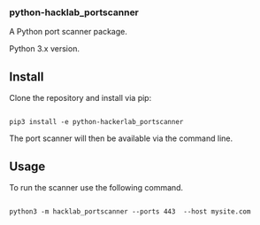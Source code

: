 ### python-hacklab_portscanner
A Python port scanner package.

Python 3.x version.

## Install

Clone the repository and install via pip:

```

pip3 install -e python-hackerlab_portscanner

```

The port scanner will then be available via the command line.


## Usage

To run the scanner use the following command.

```

python3 -m hacklab_portscanner --ports 443  --host mysite.com

```


